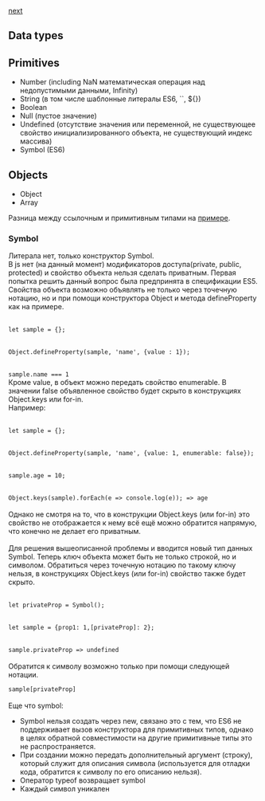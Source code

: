 <a href="07.md">next</a>

<h2>Data types</h2>

<h2>Primitives</h2>
<ul>
<li>
Number (including NaN математическая операция над недопустимыми данными, Infinity)
</li>
<li>
String (в том числе шаблонные литералы ES6, ``, ${})
</li>
<li>
Boolean
</li>
<li>
Null (пустое значение)
</li>
<li>
Undefined (отсутствие значения или переменной, не существующее свойство инициализированного объекта, не существующий индекс массива)
</li>
<li>
Symbol (ES6)
</li>
</ul>

<h2>Objects</h2>
<ul>
<li>
Object
</li>
<li>
Array
</li>
</ul>

<div>
Разница между ссылочным и примитивным типами на <a href="https://codepen.io/paawel/pen/pEERKp?editors=0112">примере</a>.
</div>


<h3>Symbol</h3>
<div>
Литерала нет, только конструктор Symbol.

<div>
В js нет (на данный момент) модификаторов доступа(private, public, protected) и свойство объекта нельзя сделать приватным.
Первая попытка решить данный вопрос была предпринята в спецификации ES5.
Свойства объекта возможно объявлять не только через точечную нотацию, но и при помощи конструктора Object и метода defineProperty как на примере.
</div>

<br/>

<div>
<code>
let sample = {};
</code>
<br/>
<code>
Object.defineProperty(sample, 'name', {value : 1});
</code>
<br/>
<code>
sample.name === 1
</code>
</div>

<div>
Кроме value, в объект можно передать свойство enumerable.
В значении false объявленное свойство будет скрыто в конструкциях Object.keys или for-in.
<br/>
Например:
</div>

<br/>

<div>
<code>
let sample = {};
</code>
<br/>
<code>
Object.defineProperty(sample, 'name', {value: 1, enumerable: false});
</code>
<br/>
<code>
sample.age = 10;
</code>
<br/>
<code>
Object.keys(sample).forEach(e => console.log(e)); => age
</code>
</div>

<br/>

<div>
Однако не смотря на то, что в конструкции Object.keys (или for-in)
это свойство не отображается к нему всё ещё можно обратится напрямую, что конечно не делает его приватным.
</div>

<br/>

<div>
Для решения вышеописанной проблемы и вводится новый тип данных Symbol.
Теперь ключ объекта может быть не только строкой, но и символом.
Обратиться через точечную нотацию по такому ключу нельзя,
в конструкциях Object.keys (или for-in) свойство также будет скрыто.
</div>

<br/>

<div>
<code>
let privateProp = Symbol();
</code>
<br/>
<code>
let sample = {prop1: 1,[privateProp]: 2};
</code>
<br/>
<code>
sample.privateProp => undefined
</code>
</div>

<br/>

<div>
Обратится к символу возможно только при помощи следующей нотации.
<br/>
<code>
sample[privateProp]
</code>
</div>

<br/>

<div>
Еще что symbol:
<ul>
<li>
Symbol нельзя создать через new, связано это с тем, что ES6 не поддерживает вызов конструктора для примитивных типов,
однако в целях обратной совместимости на другие примитивные типы это не распространяется.
</li>
<li>
При создании можно передать дополнительный аргумент (строку), который служит для описания символа
(используется для отладки кода, обратится к символу по его описанию нельзя).
</li>
<li>
Оператор typeof возвращает symbol
</li>
<li>
Каждый символ уникален
</li>
</ul>

</div>
</div>
